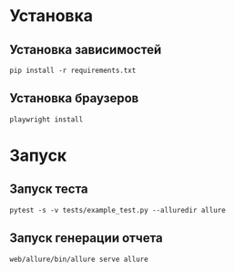 # Установка
## Установка зависимостей
```shell
pip install -r requirements.txt
```
## Установка браузеров
```shell
playwright install
```
# Запуск
## Запуск теста
```shell
pytest -s -v tests/example_test.py --alluredir allure
```
## Запуск генерации отчета
```shell
web/allure/bin/allure serve allure
```